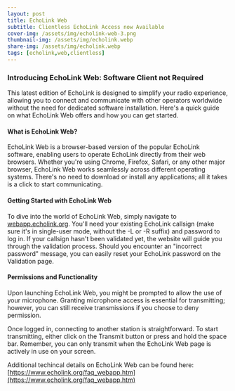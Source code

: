 ```yaml
---
layout: post
title: EchoLink Web
subtitle: Clientless EchoLink Access now Available
cover-img: /assets/img/echolink-web-3.png
thumbnail-img: /assets/img/echolink.webp
share-img: /assets/img/echolink.webp
tags: [echolink,web,clientless]
---
```

### Introducing EchoLink Web: Software Client not Required

This latest edition of EchoLink is designed to simplify your radio experience, allowing you to connect and communicate with other operators worldwide without the need for dedicated software installation. Here's a quick guide on what EchoLink Web offers and how you can get started.

#### What is EchoLink Web?

EchoLink Web is a browser-based version of the popular EchoLink software, enabling users to operate EchoLink directly from their web browsers. Whether you're using Chrome, Firefox, Safari, or any other major browser, EchoLink Web works seamlessly across different operating systems. There's no need to download or install any applications; all it takes is a click to start communicating.

#### Getting Started with EchoLink Web

To dive into the world of EchoLink Web, simply navigate to [webapp.echolink.org](https://webapp.echolink.org). You'll need your existing EchoLink callsign (make sure it's in single-user mode, without the -L or -R suffix) and password to log in. If your callsign hasn't been validated yet, the website will guide you through the validation process. Should you encounter an "incorrect password" message, you can easily reset your EchoLink password on the Validation page.

#### Permissions and Functionality

Upon launching EchoLink Web, you might be prompted to allow the use of your microphone. Granting microphone access is essential for transmitting; however, you can still receive transmissions if you choose to deny permission. 

Once logged in, connecting to another station is straightforward. To start transmitting, either click on the Transmit button or press and hold the space bar. Remember, you can only transmit when the EchoLink Web page is actively in use on your screen.

Additional techincal details on EchoLink Web can be found here: [https://www.echolink.org/faq_webapp.htm](https://www.echolink.org/faq_webapp.htm)
